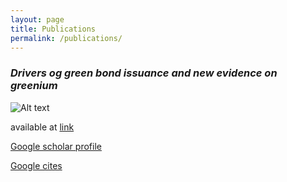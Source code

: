 ```yaml
---
layout: page
title: Publications
permalink: /publications/
--- 
```



### *Drivers og green bond issuance and new evidence on greenium*

![Alt text](https://github.com/petaleks/petreskialeksandar.github.io/blob/6a88e4ad169b3fc48188d2d02f0dd1c4b4edec36/pictures/snapshot_published_premium.jpg?raw=true)
  
available at [link](https://link.springer.com/epdf/10.1007/s40822-020-00165-y?sharing_token=rWpwVXirIywfuuOAi8oMMve4RwlQNchNByi7wbcMAY7k1mq_b0hoEYo3c0IUbrman88u4kHSNHCty1DEZPqffZkqRakcNescI9CLqABs_JRa8dWt4bwmcDJbzqhs1VDblDBW-Ji7EfPmOsQ-y__oojT1YFfpq5DgchqRt-EE-8AvWbbDj2BZ4Y4GbwObcGwV)
 

[Google scholar profile](https://scholar.google.com/citations?user=y9xrJXUAAAAJ&hl=en)

[Google cites](https://sites.google.com/view/aleksandar-petreski/home)
